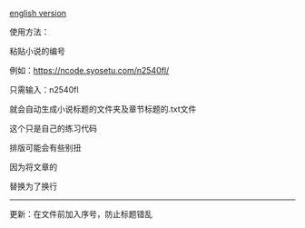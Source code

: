 [english version](README_en.md)

使用方法：

粘贴小说的编号

例如：https://ncode.syosetu.com/n2540fl/

只需输入：n2540fl

就会自动生成小说标题的文件夹及章节标题的.txt文件

这个只是自己的练习代码

排版可能会有些别扭

因为将文章的</p>替换为了换行

---

更新：在文件前加入序号，防止标题错乱